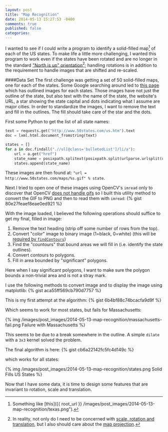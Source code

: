 ```yaml
---
layout: post
title: "Map Recognition"
date: 2014-05-13 15:27:53 -0400
comments: true
published: false
categories: 
---
```

I wanted to see if I could write a program to identify a solid-filled map[^solid map] of each of the US states. To make life a little more challenging, I wanted this program to work even if the states have been rotated and are no longer in the standard ["North is up" orientation](https://en.wikipedia.org/wiki/Map#Orientation_of_maps)[^projection]; handling rotations is in addition to the requirement to handle images that are shifted and re-scaled.

[^projection]: In reality, not only do I need to be concerned with [scale, rotation and translation](http://docs.opencv.org/doc/tutorials/imgproc/imgtrans/warp_affine/warp_affine.html), but I also should care about the [map projection](https://en.wikipedia.org/wiki/List_of_map_projections).
[^solid map]: Something like [this]({{ root_url }} /images/post_images/2014-05-13-map-recognition/texas.png").

####Data Set
The first challenge was getting a set of 50 solid-filled maps, one for each of the states. Some Google searching around led to [this page](http://www.50states.com/us.htm) which has outlined images for each states. Those images have not just the outline of the state, but also text with the name of the state, the website's URL, a star showing the state capital and dots indicating what I assume are major cities. In order to standardize the images, I want to remove the text and fill in the outlines. The fill should take care of the star and the dots.

First some Python to get the list of all state names:
```python
text = requests.get("http://www.50states.com/us.htm").text
doc = lxml.html.document_fromstring(text)

states = []
for a in doc.findall(".//ul[@class='bulletedList']/li/a"):
    url = a.get("href")
    state_name = posixpath.splitext(posixpath.split(urlparse.urlsplit(url).path)[-1])[0]
    states.append(state_name)
```

These images are then found at: `"url = http://www.50states.com/maps/%s.gif" % state`.

Next I tried to open one of these images using OpenCV's `imread` only to discover that OpenCV [does not handle gifs](http://docs.opencv.org/modules/highgui/doc/reading_and_writing_images_and_video.html#imread) so I built this utility method to convert the GIF to PNG and then to read them with `imread`:
{% gist 80e27feaef8eae0ed921 %}

With the image loaded, I believed the following operations should suffice to get my final, filled in image:

1.  Remove the text heading (strip off some number of rows from the top).
2.  Convert "color" image to binary image (1=black, 0=white) (this will be [required by `findContours`](http://docs.opencv.org/modules/imgproc/doc/structural_analysis_and_shape_descriptors.html?highlight=findcontours#findcontours))
3.  Find the "countours" that bound areas we will fill in (i.e. identify the state outlines).
4.  Convert contours to polygons.
5.  Fill in area bounded by "significant" polygons.

Here when I say significant polygons, I want to make sure the polygon bounds a non-trivial area and is not a stray mark.

I use the following methods to convert image and to display the image using matplotlib: 
{% gist aca55ff569cb790d7757 %}

This is my first attempt at the algorithm:
{% gist 6b4bf88c74bcacfa9d9f %}

Which seems to work for most states, but fails for Massachusetts:

{% img /images/post_images/2014-05-13-map-recognition/massachusetts-fail.png  Failure with Massachusetts %}

This seems to be due to a break somewhere in the outline. A simple `dilate` with a `3x3` kernel solved the problem.

The final algorithm is here:
{% gist cb6a22142fc5fc4d149c %}

which works for all states:

{% img /images/post_images/2014-05-13-map-recognition/states.png  Solid Fills US States %}

Now that I have some data, it is time to design some features that are invariant to rotation, scale and translation.
